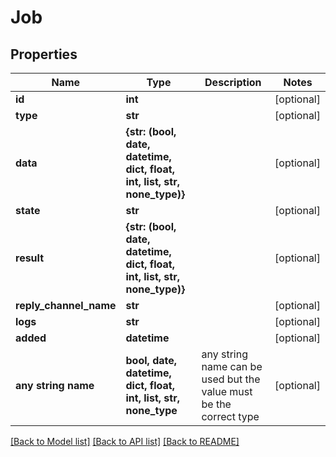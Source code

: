 # Job


## Properties
Name | Type | Description | Notes
------------ | ------------- | ------------- | -------------
**id** | **int** |  | [optional] 
**type** | **str** |  | [optional] 
**data** | **{str: (bool, date, datetime, dict, float, int, list, str, none_type)}** |  | [optional] 
**state** | **str** |  | [optional] 
**result** | **{str: (bool, date, datetime, dict, float, int, list, str, none_type)}** |  | [optional] 
**reply_channel_name** | **str** |  | [optional] 
**logs** | **str** |  | [optional] 
**added** | **datetime** |  | [optional] 
**any string name** | **bool, date, datetime, dict, float, int, list, str, none_type** | any string name can be used but the value must be the correct type | [optional]

[[Back to Model list]](../README.md#documentation-for-models) [[Back to API list]](../README.md#documentation-for-api-endpoints) [[Back to README]](../README.md)


